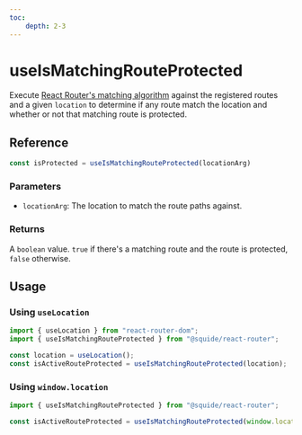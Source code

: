 ```yaml
---
toc:
    depth: 2-3
---
```


# useIsMatchingRouteProtected

Execute [React Router's matching algorithm](https://reactrouter.com/en/main/utils/match-routes) against the registered routes and a given `location` to determine if any route match the location and whether or not that matching route is protected.

## Reference

```ts
const isProtected = useIsMatchingRouteProtected(locationArg)
```

### Parameters

- `locationArg`: The location to match the route paths against.

### Returns

A `boolean` value. `true` if there's a matching route and the route is protected, `false` otherwise.

## Usage

### Using `useLocation`

```ts
import { useLocation } from "react-router-dom";
import { useIsMatchingRouteProtected } from "@squide/react-router";

const location = useLocation();
const isActiveRouteProtected = useIsMatchingRouteProtected(location);
```

### Using `window.location`

```ts
import { useIsMatchingRouteProtected } from "@squide/react-router";

const isActiveRouteProtected = useIsMatchingRouteProtected(window.location);
```
